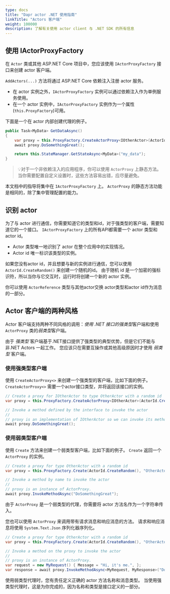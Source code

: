 ```yaml
---
type: docs
title: "Dapr actor .NET 使用指南"
linkTitle: "Actors 客户端"
weight: 100000
description: 了解有关使用 actor client 与 .NET SDK 的所有信息
---
```


## 使用 IActorProxyFactory

在 `Actor` 类或其他 ASP.NET Core 项目中，您应该使用 `IActorProxyFactory` 接口来创建 actor 客户端。

`AddActors(...)` 方法将通过 ASP.NET Core 依赖注入注册 actor 服务。

- 在 actor 实例之外，`IActorProxyFactory` 实例可以通过依赖注入作为单例服务使用。
- 在一个 actor 实例中，`IActorProxyFactory` 实例作为一个属性(`this.ProxyFactory`)可用。

下面是一个在 actor 内部创建代理的例子。

```csharp
public Task<MyData> GetDataAsync()
{
    var proxy = this.ProxyFactory.CreateActorProxy<IOtherActor>(ActorId.CreateRandom(), "OtherActor");
    await proxy.DoSomethingGreat();

    return this.StateManager.GetStateAsync<MyData>("my_data");
}
```

> 💡对于一个非依赖注入的应用程序，你可以使用 `ActorProxy` 上静态方法。 当你需要配置自定义设置时，这些方法容易出错，应尽量避免。

本文档中的指导将集中在 `IActorProxyFactory` 上。 `ActorProxy` 的静态方法功能是相同的，除了集中管理配置的能力。

## 识别 actor

为了与 actor 进行通信，你需要知道它的类型和id，对于强类型的客户端，需要知道它的一个接口。 `IActorProxyFactory` 上的所有API都需要一个 actor 类型和 actor id。

- Actor 类型唯一地识别了 actor 在整个应用中的实现情况。
- Actor id 唯一标识该类型的实例。

如果您没有actor id，并且想要与新的实例进行通信，您可以使用 `ActorId.CreateRandom()` 来创建一个随机的id。 由于随机 id 是一个加密的强标识符，所以当你与它交互时，运行时将创建一个新的 actor 实例。

你可以使用 `ActorReference` 类型与其他actor交换 actor类型和actor id作为消息的一部分。

## Actor 客户端的两种风格

Actor 客户端支持两种不同风格的调用：*使用 .NET 接口的强类型*客户端和使用 `ActorProxy` 类的*弱类型*客户端。

由于 *强类型* 客户端基于.NET接口提供了强类型的典型优势，但是它们不能与非.NET Actors 一起工作。 您应该只在需要互操作或其他高级原因时才使用 *弱类型* 客户端。

### 使用强类型客户端

使用 `CreateActorProxy<>` 来创建一个强类型的客户端，比如下面的例子。 `CreateActorProxy<>` 需要一个actor接口类型，并将返回该接口的实例。

```csharp
// Create a proxy for IOtherActor to type OtherActor with a random id
var proxy = this.ProxyFactory.CreateActorProxy<IOtherActor>(ActorId.CreateRandom(), "OtherActor");

// Invoke a method defined by the interface to invoke the actor
//
// proxy is an implementation of IOtherActor so we can invoke its methods directly
await proxy.DoSomethingGreat();
```

### 使用弱类型客户端

使用 `Create` 方法来创建一个弱类型客户端，比如下面的例子。 `Create` 返回一个 `ActorProxy` 的实例。

```csharp
// Create a proxy for type OtherActor with a random id
var proxy = this.ProxyFactory.Create(ActorId.CreateRandom(), "OtherActor");

// Invoke a method by name to invoke the actor
//
// proxy is an instance of ActorProxy.
await proxy.InvokeMethodAsync("DoSomethingGreat");
```

由于 `ActorProxy` 是一个弱类型的代理，你需要将 actor 方法名作为一个字符串传入。

您也可以使用 `ActorProxy` 来调用带有请求消息和响应消息的方法。 请求和响应消息将使用 `System.Text.Json` 序列化器序列化。

```csharp
// Create a proxy for type OtherActor with a random id
var proxy = this.ProxyFactory.Create(ActorId.CreateRandom(), "OtherActor");

// Invoke a method on the proxy to invoke the actor
//
// proxy is an instance of ActorProxy.
var request = new MyRequest() { Message = "Hi, it's me.", };
var response = await proxy.InvokeMethodAsync<MyRequest, MyResponse>("DoSomethingGreat", request);
```

使用弱类型代理时，您有责任定义正确的 actor 方法名称和消息类型。 当使用强类型代理时，这是为你完成的，因为名称和类型是接口定义的一部分。
